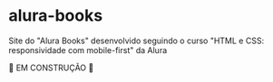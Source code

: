 # alura-books
Site do "Alura Books" desenvolvido seguindo o curso "HTML e CSS: responsividade com mobile-first" da Alura

:construction: EM CONSTRUÇÃO :construction:
